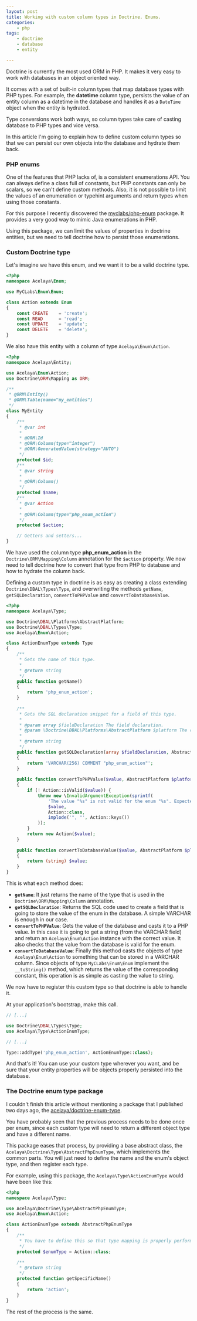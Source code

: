 ```yaml
---
layout: post
title: Working with custom column types in Doctrine. Enums.
categories:
    - php
tags:
    - doctrine
    - database
    - entity

---
```


Doctrine is currently the most used ORM in PHP. It makes it very easy to work with databases in an object oriented way.

It comes with a set of built-in column types that map database types with PHP types. For example, the **datetime** column type, persists the value of an entity column as a datetime in the database and handles it as a `DateTime` object when the entity is hydrated.

Type conversions work both ways, so column types take care of casting database to PHP types and vice versa.

In this article I'm going to explain how to define custom column types so that we can persist our own objects into the database and hydrate them back.

### PHP enums

One of the features that PHP lacks of, is a consistent enumerations API. You can always define a class full of constants, but PHP constants can only be scalars, so we can't define custom methods. Also, it is not possible to limit the values of an enumeration or typehint arguments and return types when using those constants.

For this purpose I recently discovered the [myclabs/php-enum](https://github.com/myclabs/php-enum) package. It provides a very good way to mimic Java enumerations in PHP.

Using this package, we can limit the values of properties in doctrine entities, but we need to tell doctrine how to persist those enumerations.

### Custom Doctrine type

Let's imagine we have this enum, and we want it to be a valid doctrine type.

```php
<?php
namespace Acelaya\Enum;

use MyCLabs\Enum\Enum;

class Action extends Enum
{
    const CREATE    = 'create';
    const READ      = 'read';
    const UPDATE    = 'update';
    const DELETE    = 'delete';
}
```

We also have this entity with a column of type `Acelaya\Enum\Action`.

```php
<?php
namespace Acelaya\Entity;

use Acelaya\Enum\Action;
use Doctrine\ORM\Mapping as ORM;

/**
 * @ORM\Entity()
 * @ORM\Table(name="my_entities")
 */
class MyEntity
{
    /**
     * @var int
     *
     * @ORM\Id
     * @ORM\Column(type="integer")
     * @ORM\GeneratedValue(strategy="AUTO")
     */
    protected $id;
    /**
     * @var string
     *
     * @ORM\Column()
     */
    protected $name;
    /**
     * @var Action
     *
     * @ORM\Column(type="php_enum_action")
     */
    protected $action;

    // Getters and setters...
}
```

We have used the column type **php_enum_action** in the `Doctrine\ORM\Mapping\Column` annotation for the `$action` property. We now need to tell doctrine how to convert that type from PHP to database and how to hydrate the column back.

Defining a custom type in doctrine is as easy as creating a class extending `Doctrine\DBAL\Types\Type`, and overwriting the methods `getName`, `getSQLDeclaration`, `convertToPHPValue` and `convertToDatabaseValue`.

```php
<?php
namespace Acelaya\Type;

use Doctrine\DBAL\Platforms\AbstractPlatform;
use Doctrine\DBAL\Types\Type;
use Acelaya\Enum\Action;

class ActionEnumType extends Type
{        
    /**
     * Gets the name of this type.
     *
     * @return string
     */
    public function getName()
    {
        return 'php_enum_action';
    }
    
    /**
     * Gets the SQL declaration snippet for a field of this type.
     *
     * @param array $fieldDeclaration The field declaration.
     * @param \Doctrine\DBAL\Platforms\AbstractPlatform $platform The currently used database platform.
     *
     * @return string
     */
    public function getSQLDeclaration(array $fieldDeclaration, AbstractPlatform $platform)
    {
        return 'VARCHAR(256) COMMENT "php_enum_action"';
    }
    
    public function convertToPHPValue($value, AbstractPlatform $platform)
    {
        if (! Action::isValid($value)) {
            throw new \InvalidArgumentException(sprintf(
                'The value "%s" is not valid for the enum "%s". Expected one of ["%s"]',
                $value,
                Action::class,
                implode('", "', Action::keys())
            ));
        }
        return new Action($value);
    }
    
    public function convertToDatabaseValue($value, AbstractPlatform $platform)
    {
        return (string) $value;
    }
}
```

This is what each method does:

* **`getName`**: It just returns the name of the type that is used in the `Doctrine\ORM\Mapping\Column` annotation.
* **`getSQLDeclaration`**: Returns the SQL code used to create a field that is going to store the value of the enum in the database. A simple VARCHAR is enough in our case.
* **`convertToPHPValue`**: Gets the value of the database and casts it to a PHP value. In this case it is going to get a string (from the VARCHAR field) and return an `Acelaya\Enum\Action` instance with the correct value. It also checks that the value from the database is valid for the enum.
* **`convertToDatabaseValue`**: Finally this method casts the objects of type `Acelaya\Enum\Action` to something that can be stored in a VARCHAR column. Since objects of type `MyCLabs\Enum\Enum` implement the `__toString()` method, which returns the value of the corresponding constant, this operation is as simple as casting the value to string.

We now have to register this custom type so that doctrine is able to handle it.

At your application's bootstrap, make this call.

```php
// [...]

use Doctrine\DBAL\Types\Type;
use Acelaya\Type\ActionEnumType;

// [...]

Type::addType('php_enum_action', ActionEnumType::class);
```

And that's it! You can use your custom type wherever you want, and be sure that your entity properties will be objects properly persisted into the database.

### The Doctrine enum type package

I couldn't finish this article without mentioning a package that I published two days ago, the [acelaya/doctrine-enum-type](https://github.com/acelaya/doctrine-enum-type).

You have probably seen that the previous process needs to be done once per enum, since each custom type will need to return a different object type and have a different name.

This package eases that process, by providing a base abstract class, the `Acelaya\Doctrine\Type\AbstractPhpEnumType`, which implements the common parts. You will just need to define the name and the enum's object type, and then register each type.

For example, using this package, the `Acelaya\Type\ActionEnumType` would have been like this:

```php
<?php
namespace Acelaya\Type;

use Acelaya\Doctrine\Type\AbstractPhpEnumType;
use Acelaya\Enum\Action;

class ActionEnumType extends AbstractPhpEnumType
{
    /**
     * You have to define this so that type mapping is properly performed
     */
    protected $enumType = Action::class;

    /**
     * @return string
     */
    protected function getSpecificName()
    {
        return 'action';
    }
}
```

The rest of the process is the same.
